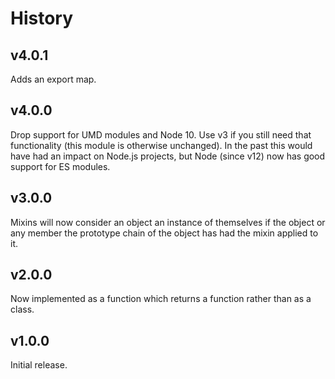 # History

## v4.0.1

Adds an export map.

## v4.0.0

Drop support for UMD modules and Node 10. Use v3 if you still need that
functionality (this module is otherwise unchanged). In the past this would have
had an impact on Node.js projects, but Node (since v12) now has good support for
ES modules.

## v3.0.0

Mixins will now consider an object an instance of themselves if the object or
any member the prototype chain of the object has had the mixin applied to it.

## v2.0.0

Now implemented as a function which returns a function rather than as a class.

## v1.0.0

Initial release.
